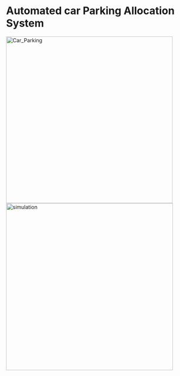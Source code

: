 # Automated car Parking Allocation System
<img width="454" alt="Car_Parking" src="https://github.com/shubhamkushwaha133/Automated-Car-parking-allocation-system/assets/110382194/52cebb5a-f74a-45ca-8746-59ff640cffbf">
<img width="455" alt="simulation" src="https://github.com/shubhamkushwaha133/Automated-Car-parking-allocation-system/assets/110382194/5771c2e9-ddf4-4994-a069-1cbfbabde5ed">
